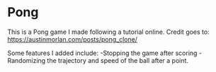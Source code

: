 # Pong
This is a Pong game I made following a tutorial online.
Credit goes to: https://austinmorlan.com/posts/pong_clone/

Some features I added include: 
-Stopping the game after scoring
-Randomizing the trajectory and speed of the ball after a point.
